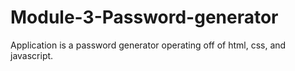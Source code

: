 # Module-3-Password-generator
Application is a password generator operating off of html, css, and javascript.

